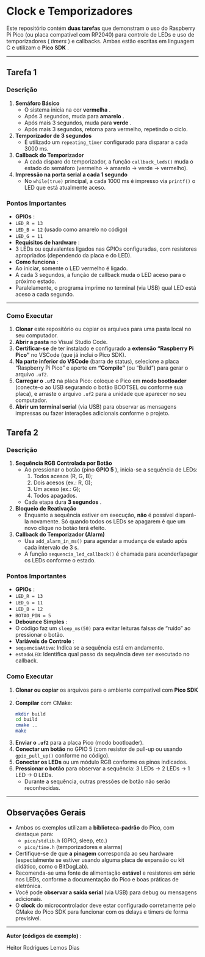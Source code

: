 # Clock e Temporizadores

Este repositório contém **duas tarefas** que demonstram o uso do Raspberry Pi Pico (ou placa compatível com RP2040) para controle de LEDs e uso de temporizadores ( *timers* ) e callbacks. Ambas estão escritas em linguagem C e utilizam o  **Pico SDK** .

---

## **Tarefa 1**

### Descrição

1. **Semáforo Básico**
   * O sistema inicia na cor  **vermelha** .
   * Após 3 segundos, muda para  **amarelo** .
   * Após mais 3 segundos, muda para  **verde** .
   * Após mais 3 segundos, retorna para vermelho, repetindo o ciclo.
2. **Temporizador de 3 segundos**
   * É utilizado um `repeating_timer` configurado para disparar a cada 3000 ms.
3. **Callback do Temporizador**
   * A cada disparo do temporizador, a função `callback_leds()` muda o estado do semáforo (vermelho → amarelo → verde → vermelho).
4. **Impressão na porta serial a cada 1 segundo**
   * No `while(true)` principal, a cada 1000 ms é impresso via `printf()` o LED que está atualmente aceso.

### Pontos Importantes

* **GPIOs** :
* `LED_R = 13`
* `LED_B = 12` (usado como amarelo no código)
* `LED_G = 11`
* **Requisitos de hardware** :
* 3 LEDs ou equivalentes ligados nas GPIOs configuradas, com resistores apropriados (dependendo da placa e do LED).
* **Como funciona** :
* Ao iniciar, somente o LED vermelho é ligado.
* A cada 3 segundos, a função de callback muda o LED aceso para o próximo estado.
* Paralelamente, o programa imprime no terminal (via USB) qual LED está aceso a cada segundo.

---

### Como Executar

1. **Clonar** este repositório ou copiar os arquivos para uma pasta local no seu computador.
2. **Abrir a pasta** no Visual Studio Code.
3. **Certificar-se** de ter instalado e configurado a **extensão “Raspberry Pi Pico”** no VSCode (que já inclui o Pico SDK).
4. **Na parte inferior do VSCode** (barra de status), selecione a placa “Raspberry Pi Pico” e aperte em **“Compile”** (ou “Build”) para gerar o arquivo `.uf2`.
5. **Carregar o `.uf2`** na placa Pico: coloque o Pico em **modo bootloader** (conecte-o ao USB segurando o botão BOOTSEL ou conforme sua placa), e arraste o arquivo `.uf2` para a unidade que aparecer no seu computador.
6. **Abrir um terminal serial** (via USB) para observar as mensagens impressas ou fazer interações adicionais conforme o projeto.

## **Tarefa 2**

### Descrição

1. **Sequência RGB Controlada por Botão**
   * Ao pressionar o botão (pino  **GPIO 5** ), inicia-se a sequência de LEDs:
     1. Todos acesos (R, G, B);
     2. Dois acesos (ex.: R, G);
     3. Um aceso (ex.: G);
     4. Todos apagados.
   * Cada etapa dura  **3 segundos** .
2. **Bloqueio de Reativação**
   * Enquanto a sequência estiver em execução, **não** é possível dispará-la novamente. Só quando todos os LEDs se apagarem é que um novo clique no botão terá efeito.
3. **Callback do Temporizador (Alarm)**
   * Usa `add_alarm_in_ms()` para agendar a mudança de estado após cada intervalo de 3 s.
   * A função `sequencia_led_callback()` é chamada para acender/apagar os LEDs conforme o estado.

### Pontos Importantes

* **GPIOs** :
* `LED_R = 13`
* `LED_G = 11`
* `LED_B = 12`
* `BOTAO_PIN = 5`
* **Debounce Simples** :
* O código faz um `sleep_ms(50)` para evitar leituras falsas de “ruído” ao pressionar o botão.
* **Variáveis de Controle** :
* `sequenciaAtiva`: Indica se a sequência está em andamento.
* `estadoLED`: Identifica qual passo da sequência deve ser executado no callback.

### Como Executar

1. **Clonar ou copiar** os arquivos para o ambiente compatível com  **Pico SDK** .
2. **Compilar** com CMake:
   ```bash
   mkdir build
   cd build
   cmake ..
   make
   ```
3. **Enviar o `.uf2`** para a placa Pico (modo bootloader).
4. **Conectar um botão** no GPIO 5 (com resistor de pull-up ou usando `gpio_pull_up()` conforme no código).
5. **Conectar os LEDs** ou um módulo RGB conforme os pinos indicados.
6. **Pressionar o botão** para observar a sequência: 3 LEDs → 2 LEDs → 1 LED → 0 LEDs.
   * Durante a sequência, outras pressões de botão não serão reconhecidas.

---

## Observações Gerais

* Ambos os exemplos utilizam a **biblioteca-padrão** do Pico, com destaque para:
  * `pico/stdlib.h` (GPIO, sleep, etc.)
  * `pico/time.h` (temporizadores e alarms)
* Certifique-se de que **a pinagem** corresponda ao seu hardware (especialmente se estiver usando alguma placa de expansão ou kit didático, como o BitDogLab).
* Recomenda-se uma fonte de alimentação **estável** e resistores em série nos LEDs, conforme a documentação do Pico e boas práticas de eletrônica.
* Você pode **observar a saída serial** (via USB) para debug ou mensagens adicionais.
* O **clock** do microcontrolador deve estar configurado corretamente pelo CMake do Pico SDK para funcionar com os delays e timers de forma previsível.

---

 **Autor (códigos de exemplo)** :

Heitor Rodrigues Lemos Dias
